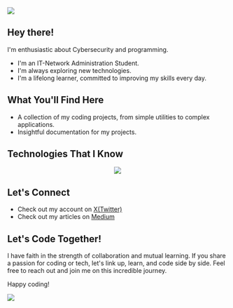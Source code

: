 <!--horizontal divider(gradiant)-->
<img src="https://user-images.githubusercontent.com/73097560/115834477-dbab4500-a447-11eb-908a-139a6edaec5c.gif">

## Hey there!

I'm enthusiastic about Cybersecurity and programming.
-  I'm an IT-Network Administration Student.
-  I'm always exploring new technologies.
-  I'm a lifelong learner, committed to improving my skills every day.


## What You'll Find Here

-  A collection of my coding projects, from simple utilities to complex applications.
-  Insightful documentation for my projects.


## Technologies That I Know

<!--tech stack icons-->
<p align="center">
  <a href="https://skillicons.dev">
    <img src="https://skillicons.dev/icons?i=py,html,js,ruby,go,php,powershell,bash,mysql,nodejs,git,docker,vscode,sublime,windows,linux&perline=8" />
  </a>
</p>


## Let's Connect

-  Check out my account on [X(Twitter)](https://x.com/0xKnoty)
-  Check out my articles on [Medium](https://medium.com/@0xKnoty)


## Let's Code Together!

I have faith in the strength of collaboration and mutual learning. If you share a passion for coding or tech, let's link up, learn, and code side by side. Feel free to reach out and join me on this incredible journey.

Happy coding!


<!--horizontal divider(gradiant)-->
<img src="https://user-images.githubusercontent.com/73097560/115834477-dbab4500-a447-11eb-908a-139a6edaec5c.gif">
